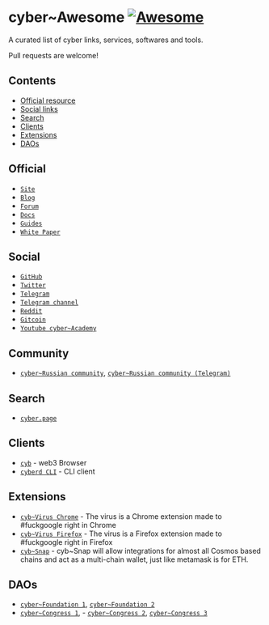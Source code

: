 # cyber~Awesome [![Awesome](https://awesome.re/badge.svg)](https://awesome.re)

A curated list of cyber links, services, softwares and tools.

Pull requests are welcome!

## Contents

- [Official resource](#official)
- [Social links](#social)
- [Search](#search)
- [Clients](#clients)
- [Extensions](#extensions)
- [DAOs](#DAOs)

## Official

- [`Site`](https://cybercongress.ai/)
- [`Blog`](https://cybercongress.ai/post)
- [`Forum`](http://ai.cybercongress.ai/)
- [`Docs`](https://cybercongress.ai/docs/cyberd/cyberd/)
- [`Guides`](https://github.com/cybercongress/congress/blob/master/ecosystem/Cyber%20Homestead%20doc.md)
- [`White Paper`](https://ipfs.io/ipfs/QmPjbx76LycfzSSWMcnni6YVvV3UNhTrYzyPMuiA9UQM3x)

## Social

- [`GitHub`](https://github.com/cybercongress)
- [`Twitter`](https://twitter.com/cyber_devs)
- [`Telegram`](https://t.me/fuckgoogle)
- [`Telegram channel`](https://t.me/cybercongress)
- [`Reddit`](https://www.reddit.com/r/cybercongress/)
- [`Gitcoin`](https://gitcoin.co/profile/cybercongress)
- [`Youtube cyber~Academy`](https://www.youtube.com/channel/UCXgkFmGLhUcXSTp6d4cWEvg/featured)

## Community

- [`cyber~Russian community`](https://cyber.cipherdogs.net/), [`cyber~Russian community (Telegram)`](https://t.me/cyber_russian_community)

## Search

- [`cyber.page`](https://cyber.page/)

## Clients

- [`cyb`](https://cyb.ai/) - web3 Browser
- [`cyberd CLI`](https://github.com/cybercongress/go-cyber/blob/master/docs/ultimate-commands-guide.md) - CLI client

## Extensions

- [`cyb~Virus Chrome`](https://github.com/cybercongress/cyb-virus) - The virus is a Chrome extension made to #fuckgoogle right in Chrome
- [`cyb~Virus Firefox`](https://github.com/CipherDogs/cyb-virus) - The virus is a Firefox extension made to #fuckgoogle right in Firefox
- [`cyb~Snap`](https://github.com/cybercongress/cyb-snap) - cyb~Snap will allow integrations for almost all Cosmos based chains and act as a multi-chain wallet, just like metamask is for ETH.

## DAOs

- [`cyber~Foundation 1`](https://mainnet.aragon.org/#/eulerfoundation/0xfc3849b9711f69ddb677facff0cd6755a981a1f0/), [`cyber~Foundation 2`](https://github.com/cybercongress/cyber-foundation)
- [`cyber~Congress 1`](https://mainnet.aragon.org/#/cybercongress/0x606d9835c14617458e48530b1ed4b450c7ed9386/), - [`cyber~Congress 2`](https://github.com/cybercongress/congress), [`cyber~Congress 3`](https://cybercongress.ai/) 
